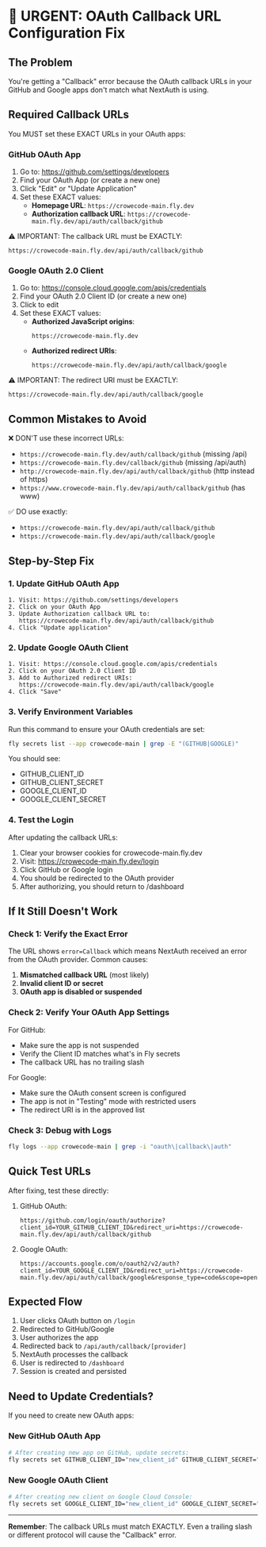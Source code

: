 # 🔴 URGENT: OAuth Callback URL Configuration Fix

## The Problem
You're getting a "Callback" error because the OAuth callback URLs in your GitHub and Google apps don't match what NextAuth is using.

## Required Callback URLs

You MUST set these EXACT URLs in your OAuth apps:

### GitHub OAuth App
1. Go to: https://github.com/settings/developers
2. Find your OAuth App (or create a new one)
3. Click "Edit" or "Update Application"
4. Set these EXACT values:
   - **Homepage URL**: `https://crowecode-main.fly.dev`
   - **Authorization callback URL**: `https://crowecode-main.fly.dev/api/auth/callback/github`

⚠️ IMPORTANT: The callback URL must be EXACTLY:
```
https://crowecode-main.fly.dev/api/auth/callback/github
```

### Google OAuth 2.0 Client
1. Go to: https://console.cloud.google.com/apis/credentials
2. Find your OAuth 2.0 Client ID (or create a new one)
3. Click to edit
4. Set these EXACT values:
   - **Authorized JavaScript origins**:
     ```
     https://crowecode-main.fly.dev
     ```
   - **Authorized redirect URIs**:
     ```
     https://crowecode-main.fly.dev/api/auth/callback/google
     ```

⚠️ IMPORTANT: The redirect URI must be EXACTLY:
```
https://crowecode-main.fly.dev/api/auth/callback/google
```

## Common Mistakes to Avoid

❌ DON'T use these incorrect URLs:
- `https://crowecode-main.fly.dev/auth/callback/github` (missing /api)
- `https://crowecode-main.fly.dev/callback/github` (missing /api/auth)
- `http://crowecode-main.fly.dev/api/auth/callback/github` (http instead of https)
- `https://www.crowecode-main.fly.dev/api/auth/callback/github` (has www)

✅ DO use exactly:
- `https://crowecode-main.fly.dev/api/auth/callback/github`
- `https://crowecode-main.fly.dev/api/auth/callback/google`

## Step-by-Step Fix

### 1. Update GitHub OAuth App
```
1. Visit: https://github.com/settings/developers
2. Click on your OAuth App
3. Update Authorization callback URL to:
   https://crowecode-main.fly.dev/api/auth/callback/github
4. Click "Update application"
```

### 2. Update Google OAuth Client
```
1. Visit: https://console.cloud.google.com/apis/credentials
2. Click on your OAuth 2.0 Client ID
3. Add to Authorized redirect URIs:
   https://crowecode-main.fly.dev/api/auth/callback/google
4. Click "Save"
```

### 3. Verify Environment Variables
Run this command to ensure your OAuth credentials are set:
```bash
fly secrets list --app crowecode-main | grep -E "(GITHUB|GOOGLE)"
```

You should see:
- GITHUB_CLIENT_ID
- GITHUB_CLIENT_SECRET
- GOOGLE_CLIENT_ID
- GOOGLE_CLIENT_SECRET

### 4. Test the Login
After updating the callback URLs:
1. Clear your browser cookies for crowecode-main.fly.dev
2. Visit: https://crowecode-main.fly.dev/login
3. Click GitHub or Google login
4. You should be redirected to the OAuth provider
5. After authorizing, you should return to /dashboard

## If It Still Doesn't Work

### Check 1: Verify the Exact Error
The URL shows `error=Callback` which means NextAuth received an error from the OAuth provider. Common causes:

1. **Mismatched callback URL** (most likely)
2. **Invalid client ID or secret**
3. **OAuth app is disabled or suspended**

### Check 2: Verify Your OAuth App Settings

For GitHub:
- Make sure the app is not suspended
- Verify the Client ID matches what's in Fly secrets
- The callback URL has no trailing slash

For Google:
- Make sure the OAuth consent screen is configured
- The app is not in "Testing" mode with restricted users
- The redirect URI is in the approved list

### Check 3: Debug with Logs
```bash
fly logs --app crowecode-main | grep -i "oauth\|callback\|auth"
```

## Quick Test URLs

After fixing, test these directly:

1. GitHub OAuth:
   ```
   https://github.com/login/oauth/authorize?client_id=YOUR_GITHUB_CLIENT_ID&redirect_uri=https://crowecode-main.fly.dev/api/auth/callback/github
   ```

2. Google OAuth:
   ```
   https://accounts.google.com/o/oauth2/v2/auth?client_id=YOUR_GOOGLE_CLIENT_ID&redirect_uri=https://crowecode-main.fly.dev/api/auth/callback/google&response_type=code&scope=openid%20email%20profile
   ```

## Expected Flow

1. User clicks OAuth button on `/login`
2. Redirected to GitHub/Google
3. User authorizes the app
4. Redirected back to `/api/auth/callback/[provider]`
5. NextAuth processes the callback
6. User is redirected to `/dashboard`
7. Session is created and persisted

## Need to Update Credentials?

If you need to create new OAuth apps:

### New GitHub OAuth App
```bash
# After creating new app on GitHub, update secrets:
fly secrets set GITHUB_CLIENT_ID="new_client_id" GITHUB_CLIENT_SECRET="new_secret" --app crowecode-main
```

### New Google OAuth Client
```bash
# After creating new client on Google Cloud Console:
fly secrets set GOOGLE_CLIENT_ID="new_client_id" GOOGLE_CLIENT_SECRET="new_secret" --app crowecode-main
```

---

**Remember**: The callback URLs must match EXACTLY. Even a trailing slash or different protocol will cause the "Callback" error.